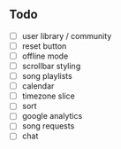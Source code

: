 ## Todo

- [ ] user library / community
- [ ] reset button
- [ ] offline mode
- [ ] scrollbar styling
- [ ] song playlists
- [ ] calendar
- [ ] timezone slice
- [ ] sort
- [ ] google analytics
- [ ] song requests
- [ ] chat
